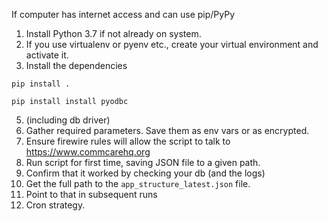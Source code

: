 If computer has internet access and can use pip/PyPy

1. Install Python 3.7 if not already on system.
2. If you use virtualenv or pyenv etc., create your virtual environment and activate it.
3. Install the dependencies

```
pip install .
```

```
pip install install pyodbc
```


5.  (including db driver)
6. Gather required parameters. Save them as env vars or as encrypted.
7. Ensure firewire rules will allow the script to talk to https://www.commcarehq.org
8. Run script for first time, saving JSON file to a given path.
9.  Confirm that it worked by checking your db (and the logs)
10. Get the full path to the `app_structure_latest.json` file.
11. Point to that in subsequent runs
12. Cron strategy.
